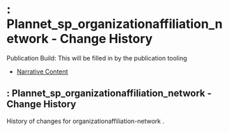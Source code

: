 # : Plannet\_sp\_organizationaffiliation\_network - Change History

Publication Build: This will be filled in by the publication tooling

* [Narrative Content](SearchParameter-organizationaffiliation-network.html)

## : Plannet\_sp\_organizationaffiliation\_network - Change History

History of changes for organizationaffiliation-network .